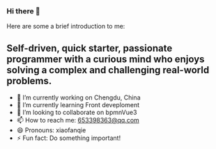 ### Hi there 👋

<!--
**lfange/lfange** is a ✨ _special_ ✨ repository because its `README.md` (this file) appears on your GitHub profile.
-->
Here are some a brief introduction to me:
## Self-driven, quick starter, passionate programmer with a curious mind who enjoys solving a complex and challenging real-world problems.
- 🔭 I’m currently working on Chengdu, China
- 🌱 I’m currently learning Front deveploment
- 👯 I’m looking to collaborate on bpmnVue3
- 📫 How to reach me: 653398363@qq.com
- 😄 Pronouns: xiaofanqie
- ⚡ Fun fact: Do something important!
<!-- - 🤔 I’m looking for help with ...
- 💬 Ask me about ...
-->
